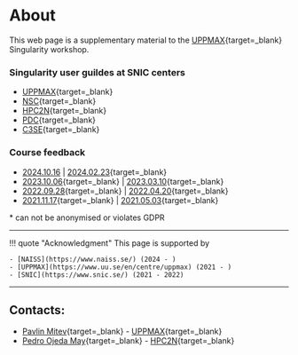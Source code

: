 # About

This web page is a supplementary material to the [UPPMAX](https://www.uu.se/en/centre/uppmax){target=_blank} Singularity workshop.

### Singularity user guildes at SNIC centers
- [UPPMAX](https://www.uppmax.uu.se/support/user-guides/singularity-user-guide/){target=_blank}
- [NSC](https://www.nsc.liu.se/support/singularity/){target=_blank}
- [HPC2N](https://www.hpc2n.umu.se/resources/software/singularity){target=_blank}
- [PDC](https://www.pdc.kth.se/software/software/singularity/index_general.html){target=_blank}
- [C3SE](https://www.c3se.chalmers.se/documentation/applications/containers-advanced/){target=_blank}

### Course feedback
- [2024.10.16](https://docs.google.com/forms/d/10-8gvNHDKP2O4UcV7yB0x6Mk9Skd-iAi5ohChLRUJyQ/viewanalytics) | 
[2024.02.23](https://docs.google.com/forms/d/1IPyua4tJOABWQVQqPt3xT5h8WXRSvOPJCYq4fnqIGD8/viewanalytics){target=_blank}
- [2023.10.06](https://docs.google.com/forms/d/1i8MD_mB5HAyy3DGCZjfzGA3IE7Z828ugnaxK4VYv2qI/viewanalytics){target=_blank} | 
[2023.03.10](https://docs.google.com/forms/d/1OGJAbK0dBHoXsu8gzBRb5cW3Xd-pIGQWk36usuJlbkU/viewanalytics){target=_blank}
- [2022.09.28](https://docs.google.com/forms/d/1FBb6RCB9ZGN-LNbGP4UCub7n6gfwwCzdTwNtcBrmwkY/viewanalytics){target=_blank} | 
[2022.04.20](https://docs.google.com/forms/d/1AgtwJzj2z990-Vz_RqWIuNv8nlsK8RcwgqDOrsno1bY/viewanalytics){target=_blank}
- [2021.11.17](https://docs.google.com/forms/d/1qxiICDwo-bhVBeR3J8EY_z4Qlma02mn-MnLP75cBFWQ/viewanalytics){target=_blank} | 
[2021.05.03](https://docs.google.com/forms/d/1HlQNa0lpGQwA7LRvUYt_kN7DjYbYDnWQJCa6Gj0V4Ak/viewanalytics){target=_blank}

\* can not be anonymised or violates GDPR


---
!!! quote "Acknowledgment"
    This page is supported by

    - [NAISS](https://www.naiss.se/) (2024 - )
    - [UPPMAX](https://www.uu.se/en/centre/uppmax) (2021 - )
    - [SNIC](https://www.snic.se/) (2021 - 2022)
    
---
## Contacts:
- [Pavlin Mitev](https://katalog.uu.se/empinfo/?id=N3-1425){target=_blank} - [UPPMAX](http://www.hpc2n.umu.se/){target=_blank}
- [Pedro Ojeda May](https://www.umu.se/en/staff/pedro-ojeda-may/){target=_blank} - [HPC2N](http://www.hpc2n.umu.se/){target=_blank}